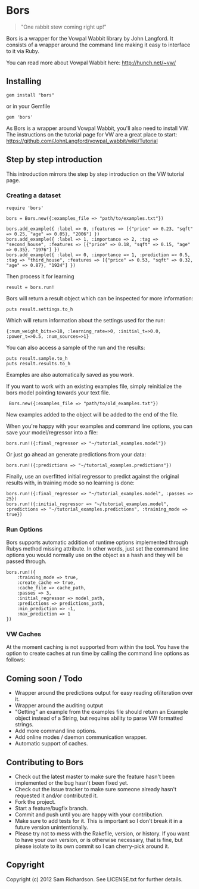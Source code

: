 # Bors

> "One rabbit stew coming right up!"

Bors is a wrapper for the Vowpal Wabbit library by John Langford. It consists of a wrapper around the command line making it easy to interface to it via Ruby.

You can read more about Vowpal Wabbit here: http://hunch.net/~vw/

## Installing

	gem install "bors"

or in your Gemfile

	gem 'bors'

As Bors is a wrapper around Vowpal Wabbit, you'll also need to install VW. The instructions on the tutorial page for VW are a great place to start: https://github.com/JohnLangford/vowpal_wabbit/wiki/Tutorial

## Step by step introduction

This introduction mirrors the step by step introduction on the VW tutorial page.

### Creating a dataset

	require 'bors'

	bors = Bors.new({:examples_file => "path/to/examples.txt"})

	bors.add_example({ :label => 0, :features => [{"price" => 0.23, "sqft" => 0.25, "age" => 0.05}, "2006"] })
	bors.add_example({ :label => 1, :importance => 2, :tag => "second_house", :features => [{"price" => 0.18, "sqft" => 0.15, "age" => 0.35}, "1976"] })
	bors.add_example({ :label => 0, :importance => 1, :prediction => 0.5, :tag => "third_house", :features => [{"price" => 0.53, "sqft" => 0.32, "age" => 0.87}, "1924"] })

Then process it for learning

	result = bors.run!

Bors will return a result object which can be inspected for more information:

	puts result.settings.to_h

Which will return information about the settings used for the run:

	{:num_weight_bits=>18, :learning_rate=>0, :initial_t=>0.0, :power_t=>0.5, :num_sources=>1}

You can also access a sample of the run and the results:

	puts result.sample.to_h
	puts result.results.to_h	

Examples are also automatically saved as you work.

If you want to work with an existing examples file, simply reinitialize the bors model pointing towards your text file.

	 Bors.new({:examples_file => "path/to/old_examples.txt"})

New examples added to the object will be added to the end of the file.

When you're happy with your examples and command line options, you can save your model/regressor into a file:

	bors.run!({:final_regressor => "~/tutorial_examples.model"})

Or just go ahead an generate predictions from your data:

	bors.run!({:predictions => "~/tutorial_examples.predictions"})

Finally, use an overfitted initial regressor to predict against the original results with, in training mode so no learning is done:

	bors.run!({:final_regressor => "~/tutorial_examples.model", :passes => 25})
	bors.run!({:initial_regressor => "~/tutorial_examples.model", :predictions => "~/tutorial_examples.predictions", :training_mode => true})

### Run Options

Bors supports automatic addition of runtime options implemented through Rubys method missing attribute. In other words, just set the command line options you would normally use on the object as a hash and they will be passed through.

	bors.run!({
		:training_mode => true,
		:create_cache => true,
		:cache_file => cache_path,
		:passes => 3,
		:initial_regressor => model_path,
		:predictions => predictions_path,
		:min_prediction => -1,
		:max_prediction => 1
	})

### VW Caches

At the moment caching is not supported from within the tool. You have the option to create caches at run time by calling the command line options as follows:

## Coming soon / Todo

* Wrapper around the predictions output for easy reading of/iteration over it.
* Wrapper around the auditing output
* "Getting" an example from the examples file should return an Example object instead of a String, but requires ability to parse VW formatted strings.
* Add more command line options.
* Add online modes / daemon communication wrapper.
* Automatic support of caches.

## Contributing to Bors
 
* Check out the latest master to make sure the feature hasn't been implemented or the bug hasn't been fixed yet.
* Check out the issue tracker to make sure someone already hasn't requested it and/or contributed it.
* Fork the project.
* Start a feature/bugfix branch.
* Commit and push until you are happy with your contribution.
* Make sure to add tests for it. This is important so I don't break it in a future version unintentionally.
* Please try not to mess with the Rakefile, version, or history. If you want to have your own version, or is otherwise necessary, that is fine, but please isolate to its own commit so I can cherry-pick around it.

## Copyright

Copyright (c) 2012 Sam Richardson. See LICENSE.txt for
further details.